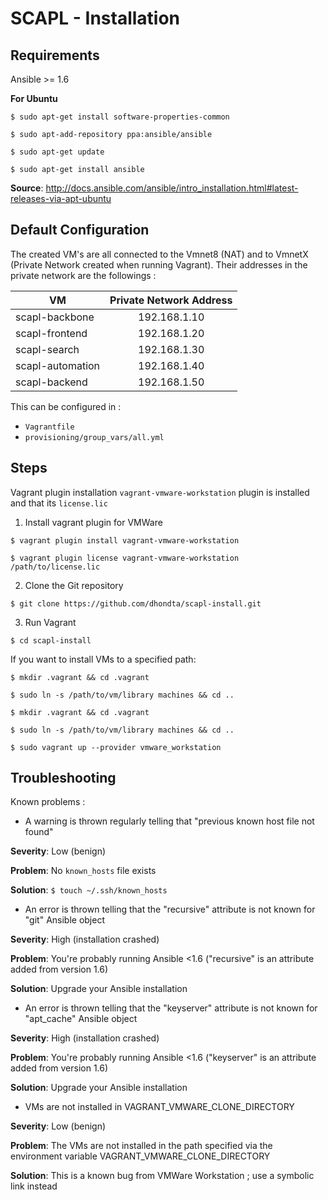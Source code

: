 SCAPL - Installation
====================

Requirements
------------

Ansible >= 1.6

**For Ubuntu**

 `$ sudo apt-get install software-properties-common`
 
 `$ sudo apt-add-repository ppa:ansible/ansible`
 
 `$ sudo apt-get update`
 
 `$ sudo apt-get install ansible`

**Source**: http://docs.ansible.com/ansible/intro_installation.html#latest-releases-via-apt-ubuntu


Default Configuration
---------------------

The created VM's are all connected to the Vmnet8 (NAT) and to VmnetX (Private Network created when running Vagrant). Their addresses in the private network are the followings :

| **VM**           | **Private Network Address** |
|------------------|:---------------------------:|
| scapl-backbone   |         192.168.1.10        |
| scapl-frontend   |         192.168.1.20        |
| scapl-search     |         192.168.1.30        |
| scapl-automation |         192.168.1.40        |
| scapl-backend    |         192.168.1.50        |

This can be configured in :

- `Vagrantfile`
- `provisioning/group_vars/all.yml`

Steps
-----

Vagrant plugin installation `vagrant-vmware-workstation` plugin is installed and that its `license.lic`

1. Install vagrant plugin for VMWare

 `$ vagrant plugin install vagrant-vmware-workstation`
 
 `$ vagrant plugin license vagrant-vmware-workstation /path/to/license.lic`

2. Clone the Git repository

 `$ git clone https://github.com/dhondta/scapl-install.git`

3. Run Vagrant

 `$ cd scapl-install`

 If you want to install VMs to a specified path:

   `$ mkdir .vagrant && cd .vagrant`

   `$ sudo ln -s /path/to/vm/library machines && cd ..`

  `$ mkdir .vagrant && cd .vagrant`

  `$ sudo ln -s /path/to/vm/library machines && cd ..`

 `$ sudo vagrant up --provider vmware_workstation`


Troubleshooting
---------------

Known problems :

- A warning is thrown regularly telling that "previous known host file not found"

 **Severity**: Low (benign)
 
 **Problem**: No `known_hosts` file exists
 
 **Solution**: `$ touch ~/.ssh/known_hosts`

- An error is thrown telling that the "recursive" attribute is not known for "git" Ansible object

 **Severity**: High (installation crashed)
 
 **Problem**: You're probably running Ansible <1.6 ("recursive" is an attribute added from version 1.6)
 
 **Solution**: Upgrade your Ansible installation

- An error is thrown telling that the "keyserver" attribute is not known for "apt_cache" Ansible object

 **Severity**: High (installation crashed)
 
 **Problem**: You're probably running Ansible <1.6 ("keyserver" is an attribute added from version 1.6)
 
 **Solution**: Upgrade your Ansible installation

- VMs are not installed in VAGRANT_VMWARE_CLONE_DIRECTORY

 **Severity**: Low (benign)

 **Problem**: The VMs are not installed in the path specified via the environment variable VAGRANT_VMWARE_CLONE_DIRECTORY

 **Solution**: This is a known bug from VMWare Workstation ; use a symbolic link instead
